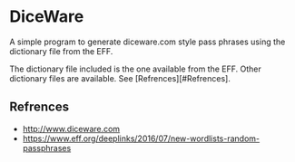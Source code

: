 # DiceWare

A simple program to generate diceware.com style pass phrases using the dictionary file from the EFF.

The dictionary file included is the one available from the EFF. Other dictionary files are available. See [Refrences][#Refrences].

## Refrences
* http://www.diceware.com
* https://www.eff.org/deeplinks/2016/07/new-wordlists-random-passphrases
